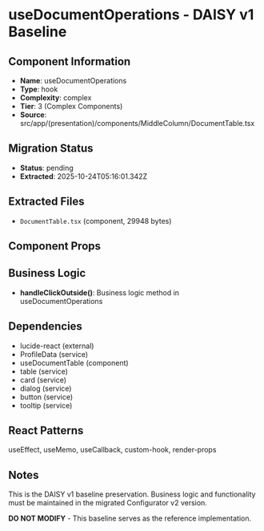 # useDocumentOperations - DAISY v1 Baseline

## Component Information

- **Name**: useDocumentOperations
- **Type**: hook
- **Complexity**: complex
- **Tier**: 3 (Complex Components)
- **Source**: src/app/(presentation)/components/MiddleColumn/DocumentTable.tsx

## Migration Status

- **Status**: pending
- **Extracted**: 2025-10-24T05:16:01.342Z

## Extracted Files

- `DocumentTable.tsx` (component, 29948 bytes)

## Component Props



## Business Logic

- **handleClickOutside()**: Business logic method in useDocumentOperations

## Dependencies

- lucide-react (external)
- ProfileData (service)
- useDocumentTable (component)
- table (service)
- card (service)
- dialog (service)
- button (service)
- tooltip (service)

## React Patterns

useEffect, useMemo, useCallback, custom-hook, render-props

## Notes

This is the DAISY v1 baseline preservation. Business logic and functionality
must be maintained in the migrated Configurator v2 version.

**DO NOT MODIFY** - This baseline serves as the reference implementation.
